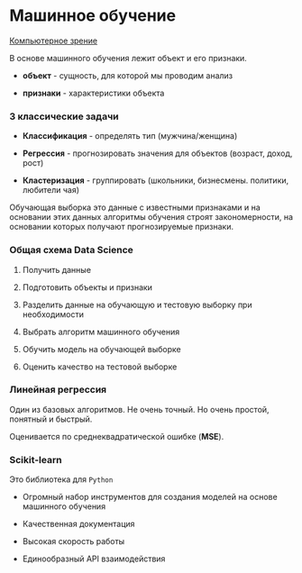 # Машинное обучение

[Компьютерное зрение](./computer_vision.md)

В основе машинного обучения лежит объект и его признаки.

- **объект** - сущность, для которой мы проводим анализ

- **признаки** - характеристики объекта

### 3 классические задачи

- **Классификация** - определять тип (мужчина/женщина)

- **Регрессия** - прогнозировать значения для объектов (возраст, доход, рост)

- **Кластеризация** - группировать (школьники, бизнесмены. политики, любители чая)

Обучающая выборка это данные с известными признаками и на основании этих данных алгоритмы обучения строят закономерности, на основании которых получают прогнозируемые признаки.

### Общая схема Data Science

1. Получить данные

2. Подготовить объекты и признаки

3. Разделить данные на обучающую и тестовую выборку при необходимости

4. Выбрать алгоритм машинного обучения

5. Обучить модель на обучающей выборке

6. Оценить качество на тестовой выборке

### Линейная регрессия

Один из базовых алгоритмов. Не очень точный. Но очень простой, понятный и быстрый.

Оценивается по среднеквадратической ошибке (**MSE**).

### Scikit-learn

Это библиотека для `Python`

- Огромный набор инструментов для создания моделей на основе машинного обучения

- Качественная документация

- Высокая скорость работы

- Единообразный API взаимодействия

